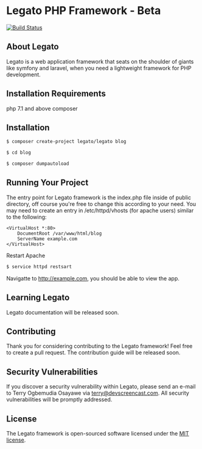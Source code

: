 # Legato PHP Framework - Beta
[![Build Status](https://travis-ci.org/terdia/legato.svg?branch=master)](https://travis-ci.org/terdia/legato)

## About Legato

Legato is a web application framework that seats on the shoulder 
of giants like symfony and laravel, when you need a lightweight framework for PHP development. 

## Installation Requirements
php 7.1 and above
composer 

## Installation
```bash
$ composer create-project legato/legato blog

$ cd blog

$ composer dumpautoload
```

## Running Your Project
The entry point for Legato framework is the index.php file inside of public directory, off course you're free to change this according to your need. You may need to create an entry in /etc/httpd/vhosts (for apache users) similar to the following:

```
<VirtualHost *:80>
    DocumentRoot /var/www/html/blog
    ServerName example.com
</VirtualHost>
```
Restart Apache
```bash
$ service httpd restsart
```
Navigatte to http://example.com, you should be able to view the app.

## Learning Legato

Legato documentation will be released soon.

## Contributing

Thank you for considering contributing to the Legato framework! Feel free to create a pull request.
The contribution guide will be released soon.

## Security Vulnerabilities

If you discover a security vulnerability within Legato, 
please send an e-mail to Terry Ogbemudia Osayawe 
via [terry@devscreencast.com](mailto:terry@devscreencast.com). 
All security vulnerabilities will be promptly addressed.

## License

The Legato framework is open-sourced software 
licensed under the [MIT license](https://opensource.org/licenses/MIT).
